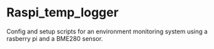 # Raspi_temp_logger
Config and setup scripts for an environment monitoring system using a rasberry pi and a BME280 sensor.
